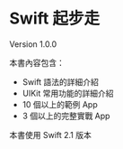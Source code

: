Swift 起步走
=======

Version 1.0.0

本書內容包含：

- Swift 語法的詳細介紹
- UIKit 常用功能的詳細介紹
- 10 個以上的範例 App
- 3 個以上的完整實戰 App

本書使用 Swift 2.1 版本

